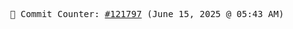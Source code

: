 <p align="center">
    <samp>
        📮 Commit Counter: <a href="https://github.com/Javascript-void0/Javascript-void0/commits/main">#121797</a> (June 15, 2025 @ 05:43 AM)
    </samp>
</p>